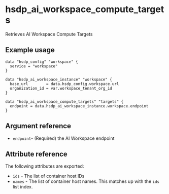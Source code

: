 # hsdp_ai_workspace_compute_targets

Retrieves AI Workspace Compute Targets

## Example usage

```hcl
data "hsdp_config" "workspace" {
  service = "workspace"
}

data "hsdp_ai_workspace_instance" "workspace" {
  base_url        = data.hsdp_config.workspace.url
  organization_id = var.workspace_tenant_org_id
}

data "hsdp_ai_workspace_compute_targets" "targets" {
  endpoint = data.hsdp_ai_workspace_instance.workspace.endpoint
}
```

## Argument reference

* `endpoint`- (Required) the AI Workspace endpoint

## Attribute reference

The following attributes are exported:

* `ids` -  The list of container host IDs
* `names` - The list of container host names. This matches up with the `ids` list index.
